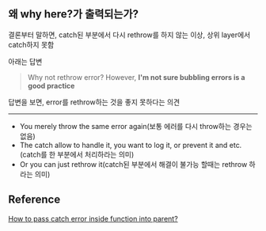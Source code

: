 ## 왜 why here?가 출력되는가?

결론부터 말하면, catch된 부분에서 다시 rethrow를 하지 않는 이상, 상위 layer에서 catch하지 못함

아래는 답변

> Why not rethrow error? However, **I'm not sure bubbling errors is a good practice**

답변을 보면, error를 rethrow하는 것을 좋지 못하다는 의견

---

- You merely throw the same error again(보통 에러를 다시 throw하는 경우는 없음)
- The catch allow to handle it, you want to log it, or prevent it and etc.(catch를 한 부분에서 처리하라는 의미)
- Or you can just rethrow it(catch된 부분에서 해결이 불가능 할때는 rethrow 하라는 의미)

## Reference

[How to pass catch error inside function into parent?](https://stackoverflow.com/questions/50705308/how-to-pass-catch-error-inside-function-into-parent)

